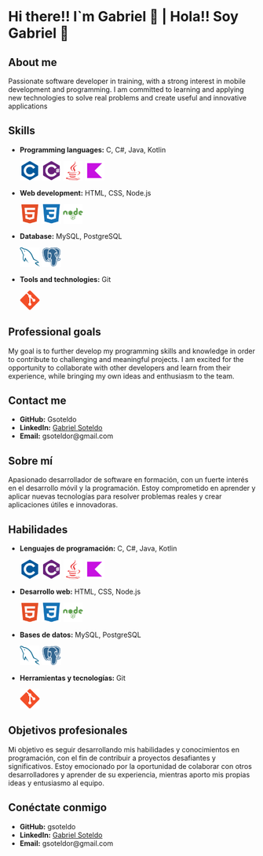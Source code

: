 <p><img style="display: block; margin-left: auto; margin-right: auto;" src="https://i.giphy.com/media/v1.Y2lkPTc5MGI3NjExOHlxNmQyYjRhc20zNmZ3dnpqNTN0cjFrdGw3amFjaWhocmF2MnFmMiZlcD12MV9pbnRlcm5hbF9naWZfYnlfaWQmY3Q9Zw/NKEt9elQ5cR68/giphy.gif" alt="" /></p>

# Hi there!! I`m Gabriel 👋 | Hola!!  Soy Gabriel 👋 

<h2>About me</h2>
<p>Passionate software developer in training, with a strong interest in mobile development and programming. I am committed to learning and applying new technologies to solve real problems and create useful and innovative applications</p>
<h2>Skills</h2>
<ul>
<li><strong>Programming languages:</strong> C, C#, Java, Kotlin
<p>
  <img src="https://github.com/devicons/devicon/blob/master/icons/c/c-plain.svg" alt="" width="40" height="40" />
  <img src="https://github.com/devicons/devicon/blob/master/icons/csharp/csharp-plain.svg" alt="" width="40" height="40" />
  <img src="https://github.com/devicons/devicon/blob/master/icons/java/java-plain.svg" alt="" width="40" height="40" />
  <img src="https://github.com/devicons/devicon/blob/master/icons/kotlin/kotlin-plain.svg" alt="" width="40" height="40" />  
</p>
</li>
<li><strong>Web development:</strong> HTML, CSS, Node.js</li>
  <p>
    <img src="https://github.com/devicons/devicon/blob/master/icons/html5/html5-plain.svg" alt="" width="40" height="40" />
    <img src="https://github.com/devicons/devicon/blob/master/icons/css3/css3-plain.svg" alt="" width="40" height="40" />
    <img src="https://github.com/devicons/devicon/blob/master/icons/nodejs/nodejs-plain-wordmark.svg" alt="" width="40" height="40" />
  </p>
<li><strong>Database:</strong> MySQL, PostgreSQL</li>
<p>
<img src="https://github.com/devicons/devicon/blob/master/icons/mysql/mysql-original.svg" alt="" width="40" height="40" />
<img src="https://github.com/devicons/devicon/blob/master/icons/postgresql/postgresql-plain.svg" alt="" width="40" height="40" />
</p>
  
<!--<li><strong>Metodolog&iacute;as &aacute;giles:</strong> Conocimiento b&aacute;sico de Scrum y Kanban</li> -->
<li><strong>Tools and technologies:</strong> Git</li>
<p>
<img src="https://github.com/devicons/devicon/blob/master/icons/git/git-plain.svg" alt="" width="40" height="40" />
<!--<img src="" alt="" width="40" height="40" /> -->
</p>
</ul>

<h2>Professional goals</h2>
<p>My goal is to further develop my programming skills and knowledge in order to contribute to challenging and meaningful projects. I am excited for the opportunity to collaborate with other developers and learn from their experience, while bringing my own ideas and enthusiasm to the team.</p>
<h2>Contact me</h2>
<ul>
<li><strong>GitHub:</strong> Gsoteldo</li>
<li><strong>LinkedIn:</strong> <a href="https://www.linkedin.com/in/gabriel-alejandro-soteldo-rodr%C3%ADguez-119263165/">Gabriel Soteldo</a></li>
<li><strong>Email:</strong> gsoteldor@gmail.com</li>
</ul>





<h2>Sobre m&iacute;</h2>
<p>Apasionado desarrollador de software en formaci&oacute;n, con un fuerte inter&eacute;s en el desarrollo móvil y la programaci&oacute;n. Estoy comprometido en aprender y aplicar nuevas tecnolog&iacute;as para resolver problemas reales y crear aplicaciones &uacute;tiles e innovadoras.</p>
<h2>Habilidades</h2>
<ul>
<li><strong>Lenguajes de programaci&oacute;n:</strong> C, C#, Java, Kotlin
<p>
  <img src="https://github.com/devicons/devicon/blob/master/icons/c/c-plain.svg" alt="" width="40" height="40" />
  <img src="https://github.com/devicons/devicon/blob/master/icons/csharp/csharp-plain.svg" alt="" width="40" height="40" />
  <img src="https://github.com/devicons/devicon/blob/master/icons/java/java-plain.svg" alt="" width="40" height="40" />
  <img src="https://github.com/devicons/devicon/blob/master/icons/kotlin/kotlin-plain.svg" alt="" width="40" height="40" />  
</p>
</li>
<li><strong>Desarrollo web:</strong> HTML, CSS, Node.js</li>
  <p>
    <img src="https://github.com/devicons/devicon/blob/master/icons/html5/html5-plain.svg" alt="" width="40" height="40" />
    <img src="https://github.com/devicons/devicon/blob/master/icons/css3/css3-plain.svg" alt="" width="40" height="40" />
    <img src="https://github.com/devicons/devicon/blob/master/icons/nodejs/nodejs-plain-wordmark.svg" alt="" width="40" height="40" />
  </p>
<li><strong>Bases de datos:</strong> MySQL, PostgreSQL</li>
<p>
<img src="https://github.com/devicons/devicon/blob/master/icons/mysql/mysql-original.svg" alt="" width="40" height="40" />
<img src="https://github.com/devicons/devicon/blob/master/icons/postgresql/postgresql-plain.svg" alt="" width="40" height="40" />
</p>
  
<!--<li><strong>Metodolog&iacute;as &aacute;giles:</strong> Conocimiento b&aacute;sico de Scrum y Kanban</li> -->
<li><strong>Herramientas y tecnolog&iacute;as:</strong> Git</li>
<p>
<img src="https://github.com/devicons/devicon/blob/master/icons/git/git-plain.svg" alt="" width="40" height="40" />
<!--<img src="" alt="" width="40" height="40" /> -->
</p>
</ul>
<!--<h3>Proyectos personales</h3>
<ul>
<li><strong>[Nombre del Proyecto 1]:</strong> Desarrollo de un blog personal utilizando HTML, CSS y JavaScript, que incluye una interfaz de usuario intuitiva y funcionalidades b&aacute;sicas de administraci&oacute;n de contenido.</li>
<li><strong>[Nombre del Proyecto 2]:</strong> Creaci&oacute;n de una aplicaci&oacute;n de lista de tareas con React, permitiendo a los usuarios a&ntilde;adir, editar y eliminar tareas, con almacenamiento en el navegador.</li>
<li><strong>[Nombre del Proyecto 3]:</strong> Implementaci&oacute;n de un peque&ntilde;o juego en Python utilizando Pygame, para practicar l&oacute;gica de programaci&oacute;n y conceptos de desarrollo de juegos.</li>
</ul>
<h3>Educaci&oacute;n y formaci&oacute;n</h3>
<ul>
<li><strong>[Nombre de la Universidad/Instituto]:</strong> [Nombre del Programa o T&iacute;tulo], [Fechas]</li>
<li><strong>Cursos y certificaciones:</strong>
<ul>
<li>[Curso o Certificaci&oacute;n 1]</li>
<li>[Curso o Certificaci&oacute;n 2]</li>
<li>[Curso o Certificaci&oacute;n 3]</li>
</ul>
</li>
</ul>-->
<h2>Objetivos profesionales</h2>
<p>Mi objetivo es seguir desarrollando mis habilidades y conocimientos en programaci&oacute;n, con el fin de contribuir a proyectos desafiantes y significativos. Estoy emocionado por la oportunidad de colaborar con otros desarrolladores y aprender de su experiencia, mientras aporto mis propias ideas y entusiasmo al equipo.</p>
<h2>Con&eacute;ctate conmigo</h2>
<ul>
<li><strong>GitHub:</strong> gsoteldo</li>
<li><strong>LinkedIn:</strong> <a href="https://www.linkedin.com/in/gabriel-alejandro-soteldo-rodr%C3%ADguez-119263165/">Gabriel Soteldo</a></li>
<li><strong>Email:</strong> gsoteldor@gmail.com</li>
</ul>
